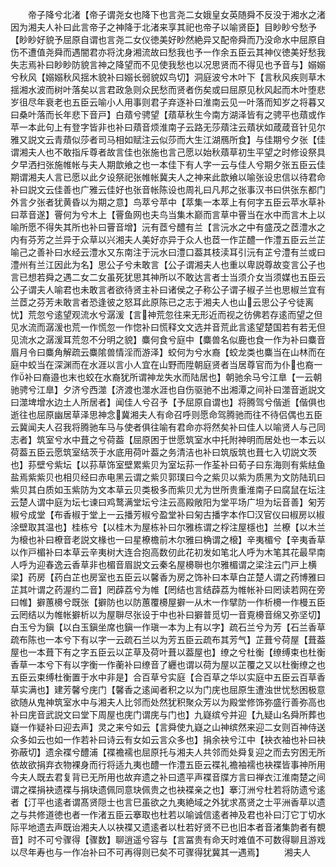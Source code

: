 <!-- { "loadSidebar": true } -->
　　帝子降兮北渚【帝子谓尧女也降下也言尧二女娥皇女英随舜不反没于湘水之渚因为湘夫人补曰此言帝子之神降于北渚来享其祀也帝子以喻贤臣】目眇眇兮愁予【眇眇好貌予屈原自谓也言尧二女仪徳美好眇然絶异又配帝舜而乃没命水中屈原自伤不遭值尧舜而遇闇君亦将沈身湘流故曰愁我也予一作余五臣云其神仪徳美好愁我失志焉补曰眇眇防貌言神之降望而不见使我愁也以况思贤而不得见也予音与】嫋嫋兮秋风【嫋嫋秋风揺木貌补曰嫋长弱貌奴鸟切】洞庭波兮木叶下【言秋风疾则草木揺湘水波而树叶落矣以言君政急则众民愁而贤者伤矣或曰屈原见秋风起而木叶堕悲岁徂尽年衰老也五臣云喻小人用事则君子弃逐补曰淮南云见一叶落而知岁之将暮又曰桑叶落而长年悲下音戸】白薠兮骋望【薠草秋生今南方湖泽皆有之骋平也薠或作苹一本此句上有登字皆非也补曰薠音烦淮南子云路无莎薠注云薠状如葴葴音针见尔雅又説文云青薠似莎者司马相如赋注云似莎而大生江湖鴈所食】与佳期兮夕张【佳谓湘夫人也不敢指斥尊者故言佳也张施也言己愿以始秋薠草初生平望之时修设祭具夕早洒扫张施帷帐与夫人期歆飨之也一本佳下有人字一云与佳人兮期夕张五臣云佳期谓湘夫人言已愿以此夕设祭祀张帷帐冀夫人之神来此歆飨以喻张设忠信以待君命补曰説文云佳善也广雅云佳好也张音帐陈设也周礼曰凡邦之张事汉书曰供张东都门外言夕张者犹黄昏以为期之意】鸟萃兮苹中【萃集一本萃上有何字五臣云苹水草补曰萃音遂】罾何为兮木上【罾鱼网也夫鸟当集木巅而言草中罾当在水中而言木上以喻所愿不得失其所也补曰罾音增】沅有茝兮醴有兰【言沅水之中有盛茂之茝澧水之内有芬芳之兰异于众草以兴湘夫人美好亦异于众人也茝一作芷醴一作澧五臣云兰芷喻己之善补曰水经云澧水又东南注于沅水曰澧口葢其枝渎耳引沅有芷兮澧有兰或曰澧州有兰江因此为名】思公子兮未敢言【公子谓湘夫人也重以卑説尊故变言公子也言已想若舜之遇二女二女虽死犹思其神所以不敢达言者士当须介女当须媒也五臣云公子谓夫人喻君也未敢言者欲待贤主补曰诸侯之子称公子谓子椒子兰也思椒兰宜有兰茝之芬芳未敢言者恐逢彼之怒耳此原陈已之志于湘夫人也山云思公子兮徒离忧】荒忽兮逺望观流水兮潺湲【言神荒忽往来无形近而视之彷佛若存逺而望之但见水流而潺湲也荒一作慌忽一作惚补曰慌释文文选并音荒此言逺望楚国若有若无但见流水之潺湲耳荒忽不分明之貌】麋何食兮庭中【麋兽名似鹿也食一作为补曰麋音眉月令曰麋角解疏云麋隂兽情淫而游泽】蛟何为兮水裔【蛟龙类也麋当在山林而在庭中蛟当在深渊而在水涯以言小人宜在山野而陞朝庭贤者当居尊官而为仆也裔一作补曰裔邉也末也蛟在水裔犹所谓神龙失水而陆居也】朝驰余马兮江臯【一云朝驰骋兮江臯】夕济兮西澨【济渡也澨水涯也自伤驱驰不出湘潭之间补曰澨音逝説文曰澨埤增水边土人所居者】闻佳人兮召予【予屈原自谓也】将腾驾兮偕逝【偕俱也逝往也屈原幽居草泽思神念冀湘夫人有命召呼则愿命驾腾驰而往不待侣偶也五臣云冀闻夫人召我将腾驰车马与使者俱往喻有君命亦将然矣补曰佳人以喻贤人与己同志者】筑室兮水中葺之兮荷葢【屈原困于世愿筑室水中托附神明而居处也一本云以荷葢五臣云愿筑室结茨于水底用荷叶葢之务清洁也补曰筑版筑也葺七入切説文茨也】荪壁兮紫坛【以荪草饰室壁累紫贝为室坛荪一作荃补曰荀子曰东海则有紫紶鱼盐焉紫紫贝也相贝经曰赤电黑云谓之紫贝郭璞曰今之紫贝以紫为质黑为文防陆玑曰紫贝其白质如玉紫防为文本草云贝类极多而紫贝尤为世所贵重淮南子曰腐鼠在坛注云楚人谓中庭为坛七谏曰鸡鹜满堂坛兮注云高殿敞阳为堂平场广坦为坛音善】匊芳椒兮成堂【布香椒于堂上一云播芳椒兮盈堂补曰匊古播字本作□汉官仪曰椒房以椒涂壁取其温也】桂栋兮【以桂木为屋栋补曰尔雅栋谓之桴注屋檼也】兰橑【以木兰为榱也补曰橑音老説文椽也一曰星橑檐前木尔雅曰桷谓之榱】辛夷楣兮【辛夷香草以作戸楣补曰本草云辛夷树大连合抱高数仞此花初发如笔北人呼为木笔其花最早南人呼为迎春逸云香草非也楣音眉説文云秦名屋櫋聨也尔雅楣谓之梁注云门戸上横梁】药房【药白芷也房室也五臣云以馨香为房之饰补曰本草白芷楚人谓之药博雅曰芷其叶谓之药渥约二音】罔薜荔兮为帷【罔结也言结薜荔为帷帐补曰罔读若网在旁曰帷】擗蕙櫋兮既张【擗防也以防蕙覆櫋屋擗一从木一作擘防一作析櫋一作槾五臣云罔结以为帷帐擗析以为屋聨尽张设于中也补曰擗普觅切一音覔櫋音绵又弥坚切】白玉兮为鎭【以白玉鎭坐席也鎭一作瑱一本为上有以字】疏石兰兮为芳【石兰香草疏布陈也一本兮下有以字一云疏石兰以为芳五臣云疏布其芳气】芷葺兮荷屋【葺葢屋也一本葺下有之字五臣云以芷草及荷叶葺以葢屋也】缭之兮杜衡【缭缚束也杜衡香草一本兮下有以字衡一作蘅补曰缭音了纒也谓以荷为屋以芷覆之又以杜衡缭之也五臣云束缚杜衡置于水中非是】合百草兮实庭【合百草之华以实庭中五臣云百草香草实满也】建芳馨兮庑门【馨香之逺闻者积之以为门庑也屈原生遭浊世忧愁困极意欲随从鬼神筑室水中与湘夫人比邻而处然犹积聚众芳以为殿堂修饰弥盛行善弥高也补曰庑音武説文曰堂下周屋也庑门谓庑与门也】九嶷缤兮并迎【九疑山名舜所葬也嶷一作疑补曰迎去声】灵之来兮如云【言舜使九嶷之山神缤然来迎二女则百神侍送众多如云也如一作若补曰诗云有女如云言众多也】捐余袂兮江中【袂衣袖也补曰袂弥蔽切】遗余褋兮醴浦【褋襜襦也屈原托与湘夫人共邻而处舜复迎之而去穷困无所依故欲捐弃衣物裸身而行将适九夷也醴一作澧五臣云褋礼襜袖襦也袂褋皆事神所用今夫人既去君复背已无所用也故弃遗之补曰遗平声褋音牒方言曰禅衣江淮南楚之间谓之褋捐袂遗褋与捐玦遗佩同意玦佩贵之也袂褋亲之也】搴汀洲兮杜若将防遗兮逺者【汀平也逺者谓髙贤隠士也言巳虽欲之九夷絶域之外犹求髙贤之士平洲香草以遗之与共修道徳也者一作渚五臣云搴取也杜若以喻诚信逺者神及君也补曰汀它丁切水际平地遗去声既诒湘夫人以袂褋又遗逺者以杜若好贤不已也旧本者音渚集韵者有覩音】时不可兮骤得【骤数】聊逍遥兮容与【言冨贵有命天时难值不可数得聊且游戏以尽年寿也与一作冶补曰不可再得则已矣不可骤得犹冀其一遇焉】
　　湘夫人

